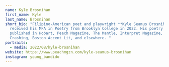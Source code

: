 ```yaml
---
name: Kyle Brosnihan
first_name: Kyle
last_name: Brosnihan
short_bio: "Filipino-American poet and playwright **Kyle Seamus Brosnihan**
  received his MFA in Poetry from Brooklyn College in 2022. His poetry has been
  published in Hobart, Peach Magazine, The Mantle, Interpret Magazine, Always
  Crashing, Boston Accent Lit, and elsewhere. "
portraits:
  - media: 2022/08/kyle-brosnihan
website: https://www.peachmgzn.com/kyle-seamus-brosnihan
instagram: young_bandido
---
```

